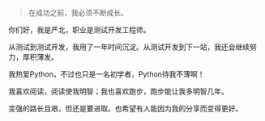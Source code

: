 > 在成功之前，我必须不断成长。

你们好，我是严北，职业是测试开发工程师。

从测试到测试开发，我用了一年时间沉淀。从测试开发到下一站，我还会继续努力，厚积薄发。

我热爱Python，不过也只是一名初学者，Python待我不薄啊！

我喜欢阅读，阅读使我明智；我也喜欢跑步，跑步能让我多明智几年。

变强的路长且艰，但还是要进取。也希望有人能因为我的分享而变得更好。
